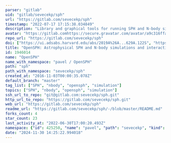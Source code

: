 ```yaml
---
parser: "gitlab"
uid: "gitlab/sevecekp/sph"
url: "https://gitlab.com/sevecekp/sph"
timestamp: "2022-07-17 17:15:38.034849"
description: "Library and graphical tools for running SPH and N-body simulations."
avatar: "https://gitlab.comhttps://secure.gravatar.com/avatar/a9c316ffaab1761b6f2bcf0dd63017de?s=80&d=identicon"
repo_url: "https://gitlab.com/sevecekp/sph"
doi: ["https://ui.adsabs.harvard.edu/abs/2019A%26A...629A.122S", "https://ui.adsabs.harvard.edu/abs/2019ascl.soft11003S/abstract"]
title: "OpenSPH: Astrophysical SPH and N-body simulations and interactive visualization tools"
id: 1946014
name: "OpenSPH"
name_with_namespace: "pavel / OpenSPH"
path: "sph"
path_with_namespace: "sevecekp/sph"
created_at: "2016-11-03T00:00:35.078Z"
default_branch: "master"
tag_list: ["SPH", "nbody", "opensph", "simulation"]
topics: ["SPH", "nbody", "opensph", "simulation"]
ssh_url_to_repo: "git@gitlab.com:sevecekp/sph.git"
http_url_to_repo: "https://gitlab.com/sevecekp/sph.git"
web_url: "https://gitlab.com/sevecekp/sph"
readme_url: "https://gitlab.com/sevecekp/sph/-/blob/master/README.md"
forks_count: 4
star_count: 23
last_activity_at: "2022-06-30T17:00:20.493Z"
namespace: {"id": 425250, "name": "pavel", "path": "sevecekp", "kind": "user", "full_path": "sevecekp", "parent_id": null, "avatar_url": "https://secure.gravatar.com/avatar/a9c316ffaab1761b6f2bcf0dd63017de?s=80&d=identicon", "web_url": "https://gitlab.com/sevecekp"}
date: "2024-11-30 14:25:22.994018"
---
```

